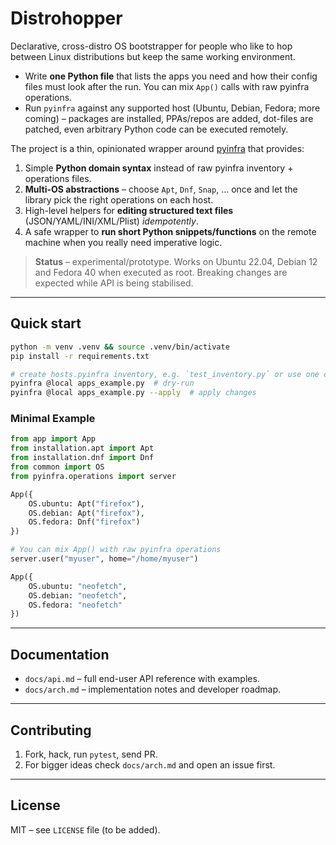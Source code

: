# Distrohopper

Declarative, cross-distro OS bootstrapper for people who like to hop between Linux distributions but keep the same working environment.

* Write **one Python file** that lists the apps you need and how their config files must look after the run. You can mix `App()` calls with raw pyinfra operations.
* Run `pyinfra` against any supported host (Ubuntu, Debian, Fedora; more coming) – packages are installed, PPAs/repos are added, dot-files are patched, even arbitrary Python code can be executed remotely.

The project is a thin, opinionated wrapper around [pyinfra](https://pyinfra.dev) that provides:

1. Simple **Python domain syntax** instead of raw pyinfra inventory + operations files.
2. **Multi-OS abstractions** – choose `Apt`, `Dnf`, `Snap`, … once and let the library pick the right operations on each host.
3. High-level helpers for **editing structured text files** (JSON/YAML/INI/XML/Plist) *idempotently*.
4. A safe wrapper to **run short Python snippets/functions** on the remote machine when you really need imperative logic.

> **Status** – experimental/prototype.  Works on Ubuntu 22.04, Debian 12 and Fedora 40 when executed as root.  Breaking changes are expected while API is being stabilised.

---

## Quick start

```bash
python -m venv .venv && source .venv/bin/activate
pip install -r requirements.txt

# create hosts.pyinfra inventory, e.g. `test_inventory.py` or use one of yours
pyinfra @local apps_example.py  # dry-run
pyinfra @local apps_example.py --apply  # apply changes
```

### Minimal Example

```python
from app import App
from installation.apt import Apt
from installation.dnf import Dnf
from common import OS
from pyinfra.operations import server

App({
    OS.ubuntu: Apt("firefox"),
    OS.debian: Apt("firefox"),
    OS.fedora: Dnf("firefox")
})

# You can mix App() with raw pyinfra operations
server.user("myuser", home="/home/myuser")

App({
    OS.ubuntu: "neofetch",
    OS.debian: "neofetch",
    OS.fedora: "neofetch"
})
```

---

## Documentation

* `docs/api.md` – full end-user API reference with examples.
* `docs/arch.md` – implementation notes and developer roadmap.

---

## Contributing

1. Fork, hack, run `pytest`, send PR.
2. For bigger ideas check `docs/arch.md` and open an issue first.

---

## License

MIT – see `LICENSE` file (to be added).
